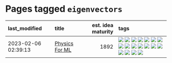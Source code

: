 # Pages tagged `eigenvectors`

|last_modified|title|est. idea maturity|tags
|:---|:---|---:|:---|
|2023-02-06 02:39:13|[Physics For ML](../physics_for_ml.md)|1892|[![](https://img.shields.io/badge/tag-brownianmotion-4d5a4)](../tags/brownianmotion.md) [![](https://img.shields.io/badge/tag-curriculum-e168be)](../tags/curriculum.md) [![](https://img.shields.io/badge/tag-curvature-96f12e)](../tags/curvature.md) [![](https://img.shields.io/badge/tag-education-5e378d)](../tags/education.md) [![](https://img.shields.io/badge/tag-eigenvectors-394ee4)](../tags/eigenvectors.md) [![](https://img.shields.io/badge/tag-gaugetheory-cc5ed7)](../tags/gaugetheory.md) [![](https://img.shields.io/badge/tag-grouptheory-dd597e)](../tags/grouptheory.md) [![](https://img.shields.io/badge/tag-machinelearning-c6963e)](../tags/machinelearning.md) [![](https://img.shields.io/badge/tag-manifolds-e8ae48)](../tags/manifolds.md) [![](https://img.shields.io/badge/tag-ode-b5ec2c)](../tags/ode.md) [![](https://img.shields.io/badge/tag-optimization-53417a)](../tags/optimization.md) [![](https://img.shields.io/badge/tag-pde-f76896)](../tags/pde.md) [![](https://img.shields.io/badge/tag-physics-0e5ec)](../tags/physics.md) [![](https://img.shields.io/badge/tag-probabilityfields-36f98)](../tags/probabilityfields.md) [![](https://img.shields.io/badge/tag-quantummechanics-3a9a4f)](../tags/quantummechanics.md) [![](https://img.shields.io/badge/tag-relativity-d9f12f)](../tags/relativity.md) [![](https://img.shields.io/badge/tag-tensorcalculus-fe76cf)](../tags/tensorcalculus.md) [![](https://img.shields.io/badge/tag-textbook-8fb3d)](../tags/textbook.md)|